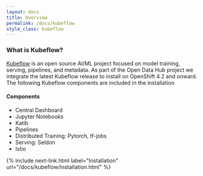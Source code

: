 ```yaml
---
layout: docs
title: Overview
permalink: /docs/kubeflow
style_class: kubeflow
---
```


### What is Kubeflow?
[Kubeflow](https://www.kubeflow.org/) is an open source AI/ML project focused on model training, serving, pipelines, and metadata. As part of the Open Data Hub project we integrate the latest Kubeflow release to install on OpenShift 4.2 and onward. The following Kubeflow components are included in the installation

#### Components
- Central Dashboard
- Jupyter Notebooks
- Katib
- Pipelines
- Distributed Training: Pytorch, tf-jobs
- Serving: Seldon
- Istio


{% include next-link.html label="Installation" url="/docs/kubeflow/installation.html" %}
